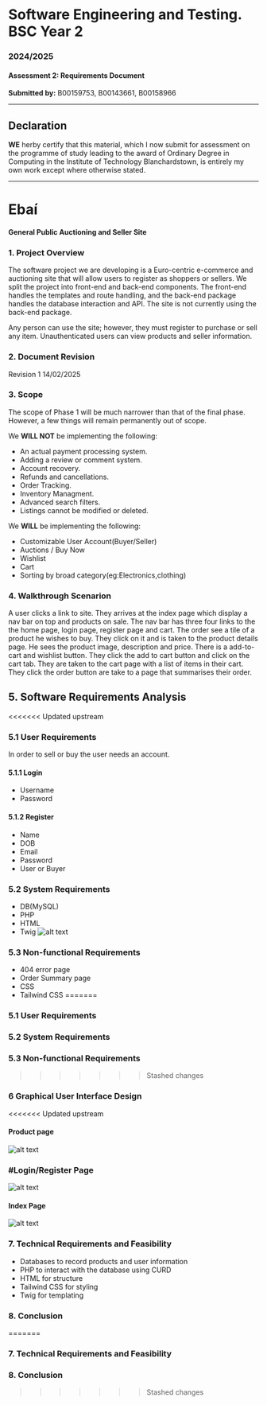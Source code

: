 # Software Engineering and Testing. BSC Year 2
### 2024/2025

#### Assessment 2: Requirements Document
**Submitted by:** B00159753, B00143661, B00158966

---

## Declaration
**WE** herby certify that this material, which I now submit for assessment on the
programme of study leading to the award of Ordinary Degree in Computing in the
Institute of Technology Blanchardstown, is entirely my own work except where
otherwise stated.

---

# Ebaí
#### General Public Auctioning and Seller Site

### 1. Project Overview 

The software project we are developing is a Euro-centric e-commerce and auctioning site that will allow users to register as shoppers or sellers. We split the project into front-end and back-end components. The front-end handles the templates and route handling, and the back-end package handles the database interaction and API. The site is not currently using the back-end package.

Any person can use the site; however, they must register to purchase or sell any item. Unauthenticated users can view products and seller information.

### 2. Document Revision

Revision 1 14/02/2025


### 3. Scope
The scope of Phase 1 will be much narrower than that of the final phase. However, a few things will remain permanently out of scope.

We **WILL NOT** be implementing the following:
- An actual payment processing system.
- Adding a review or comment system.
- Account recovery.
- Refunds and cancellations.
- Order Tracking.
- Inventory Managment.
- Advanced search filters.
- Listings cannot be modified or deleted.


We **WILL** be implementing the following: 
- Customizable User Account(Buyer/Seller)
- Auctions / Buy Now
- Wishlist
- Cart
- Sorting by broad category(eg:Electronics,clothing)


### 4. Walkthrough Scenarion
A user clicks a link to site. They arrives at the index page which display a nav bar on top and products on sale. The nav bar has three four links to the the home page, login page, register page and cart. The order see a tile of a product he wishes to buy. They click on it and is taken to the product details page. He sees the product image, description and price. There is a add-to-cart and wishlist button. They click the add to cart button and click on the cart tab. They are taken to the cart page with a list of items in their cart. They click the order button are take to a page that summarises their order. 

## 5. Software Requirements Analysis

<<<<<<< Updated upstream

### 5.1 User Requirements
In order to sell or buy the user needs an account.
#### 5.1.1 Login
- Username
- Password
#### 5.1.2 Register
- Name
- DOB
- Email
- Password
- User or Buyer
### 5.2 System Requirements
- DB(MySQL)
- PHP
- HTML
- Twig
![alt text](img/usecasediagram.svg)
### 5.3 Non-functional Requirements
- 404 error page
- Order Summary page
- CSS
- Tailwind CSS
=======
### 5.1 User Requirements
### 5.2 System Requirements
### 5.3 Non-functional Requirements
>>>>>>> Stashed changes


### 6 Graphical User Interface Design

<<<<<<< Updated upstream
#### Product page
![alt text](img/image.png)

### #Login/Register Page
![alt text](img/image2.png)
#### Index Page
![alt text](img/image3.png)


### 7. Technical Requirements and Feasibility
- Databases to record products and user information
- PHP to interact with the database using CURD
- HTML for structure
- Tailwind CSS for styling
- Twig for templating


### 8. Conclusion

=======

### 7. Technical Requirements and Feasibility

### 8. Conclusion
>>>>>>> Stashed changes
